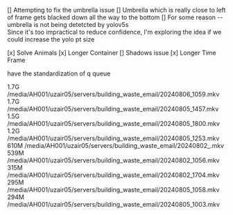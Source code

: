 [] Attempting to fix the umbrella issue
    [] Umbrella which is really close to left of frame gets blacked down all the way to the bottom
        [] For some reason -- umbrella is not being detetcted by yolov5s  
        Since it's too impractical to reduce confidence, I'm exploring the idea if we could increase the yolo pt size


[x] Solve Animals
[x] Longer Container
[] Shadows issue
[x] Longer Time Frame



have the standardization of q queue 



1.7G    /media/AH001/uzair05/servers/building_waste_email/20240806_1059.mkv
1.7G    /media/AH001/uzair05/servers/building_waste_email/20240805_1457.mkv
1.5G    /media/AH001/uzair05/servers/building_waste_email/20240805_1800.mkv
1.2G    /media/AH001/uzair05/servers/building_waste_email/20240805_1253.mkv
610M    /media/AH001/uzair05/servers/building_waste_email/20240802_.mkv
539M    /media/AH001/uzair05/servers/building_waste_email/20240802_1056.mkv
315M    /media/AH001/uzair05/servers/building_waste_email/20240802_1704.mkv
295M    /media/AH001/uzair05/servers/building_waste_email/20240805_1058.mkv
294M    /media/AH001/uzair05/servers/building_waste_email/20240805_1003.mkv